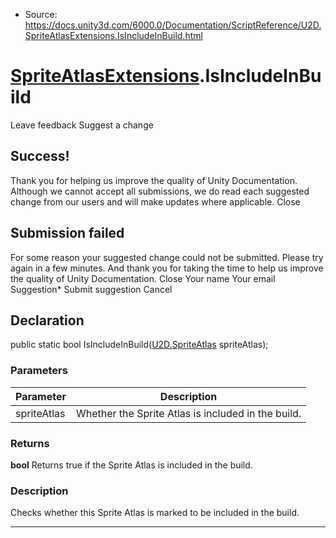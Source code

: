 * Source: https://docs.unity3d.com/6000.0/Documentation/ScriptReference/U2D.SpriteAtlasExtensions.IsIncludeInBuild.html

#  [SpriteAtlasExtensions](https://docs.unity3d.com/6000.0/Documentation/ScriptReference/U2D.SpriteAtlasExtensions.html).IsIncludeInBuild
Leave feedback
Suggest a change
## Success!
Thank you for helping us improve the quality of Unity Documentation. Although we cannot accept all submissions, we do read each suggested change from our users and will make updates where applicable.
Close
## Submission failed
For some reason your suggested change could not be submitted. Please <a>try again</a> in a few minutes. And thank you for taking the time to help us improve the quality of Unity Documentation.
Close
Your name Your email Suggestion* Submit suggestion
Cancel
## Declaration
public static bool IsIncludeInBuild([U2D.SpriteAtlas](https://docs.unity3d.com/6000.0/Documentation/ScriptReference/U2D.SpriteAtlas.html) spriteAtlas); 
### Parameters
Parameter | Description  
---|---  
spriteAtlas | Whether the Sprite Atlas is included in the build.  
### Returns
**bool** Returns true if the Sprite Atlas is included in the build. 
### Description
Checks whether this Sprite Atlas is marked to be included in the build.
* * *
